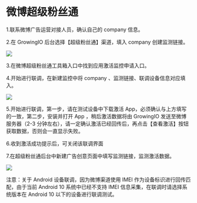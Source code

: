 # 微博超级粉丝通

1.联系微博广告运营对接人员，确认自己的 company 信息。

2.在 GrowingIO 后台选择【超级粉丝通】渠道，填入 company 创建监测链接。

![](https://github.com/growingio/growingio-docs-v3/tree/d520f4a494f6c0635c83422f55c665597e79ee96/.gitbook/assets/image%20%2865%29.png)

3.在微博超级粉丝通工具箱入口中找到应用激活监控申请入口。

4.开始进行联调，在新建监控中将 company 、监测链接、联调设备信息对应填入。

![](https://docs.growingio.com/.gitbook/assets/%E8%B6%85%E7%BA%A7%E7%B2%89%E4%B8%9D%E9%80%9A1.png)

5.开始进行联调，第一步，请在测试设备中下载激活 App，必须确认与上方填写的一致，第二步，安装并打开 App ，稍后激活数据将由 GrowingIO 发送至微博服务器（2-3 分钟左右），请一定确认激活已经回传后，再点击【查看激活】按钮获取数据，否则会一直显示失败。

6.收到激活成功提示后，可关闭该联调界面

7.在超级粉丝通后台中新建广告创意页面中填写监测链接，监测激活数据。

![](https://github.com/growingio/growingio-docs-v3/tree/d520f4a494f6c0635c83422f55c665597e79ee96/.gitbook/assets/image%20%28138%29.png)

注意：关于 Android 设备联调，因为微博渠道使用 IMEI 作为设备标识进行回传匹配，由于当前 Android 10 系统中已经不支持 IMEI 信息采集，在联调时请选择系统版本在 Android 10 以下的设备进行联调测试。

